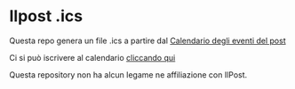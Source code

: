 # Ilpost .ics

Questa repo genera un file .ics a partire dal [Calendario degli eventi del post](https://www.ilpost.it/calendario/)

Ci si può iscrivere al calendario [cliccando qui](https://fvalle.online/ilpost-calendario/)


Questa repository non ha alcun legame ne affiliazione con IlPost.
